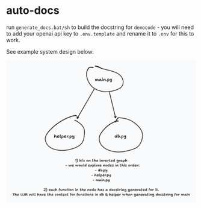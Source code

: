 # auto-docs

run `generate_docs.bat/sh` to build the docstring for `democode` - you will need to add your openai api key to `.env.template` and rename it to `.env` for this to work.

See example system design below:

![system design](./imgs/system-design.png)
